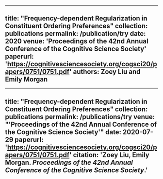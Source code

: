 
---
title: "Frequency-dependent Regularization in Constituent Ordering Preferences"
collection: publications
permalink: /publication/try
date: 2020
venue: 'Proceedings of the 42nd Annual Conference of the Cognitive Science Society'
paperurl: 'https://cognitivesciencesociety.org/cogsci20/papers/0751/0751.pdf'
authors: Zoey Liu and Emily Morgan
---

---
title: "Frequency-dependent Regularization in Constituent Ordering Preferences"
collection: publications
permalink: /publications/try
venue: "'Proceedings of the 42nd Annual Conference of the Cognitive Science Society'"
date: 2020-07-29
paperurl: 'https://cognitivesciencesociety.org/cogsci20/papers/0751/0751.pdf'
citation: '<b>Zoey Liu</b>, Emily Morgan. <i>Proceedings of the 42nd Annual Conference of the Cognitive Science Society</i>.'
---
